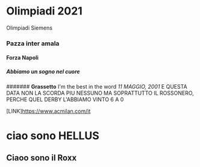 # Olimpiadi 2021
Olimpiadi Siemens
### Pazza inter amala
#### Forza Napoli
##### Abbiamo un sogno nel cuore
####### **Grassetto** I'm the best in the word
*11 MAGGIO, 2001*
E QUESTA DATA NON LA SCORDA PIU NESSUNO MA SOPRATTUTTO IL ROSSONERO, PERCHE QUEL DERBY L'ABBIAMO VINTO 6 A 0

[LINK]https://www.acmilan.com/it

# ciao sono HELLUS



## Ciaoo sono il Roxx

